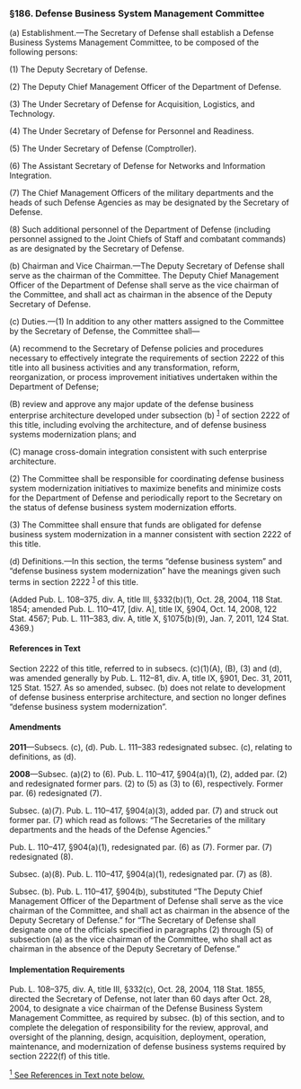### §186. Defense Business System Management Committee ###

(a) Establishment.—The Secretary of Defense shall establish a Defense Business Systems Management Committee, to be composed of the following persons:

(1) The Deputy Secretary of Defense.

(2) The Deputy Chief Management Officer of the Department of Defense.

(3) The Under Secretary of Defense for Acquisition, Logistics, and Technology.

(4) The Under Secretary of Defense for Personnel and Readiness.

(5) The Under Secretary of Defense (Comptroller).

(6) The Assistant Secretary of Defense for Networks and Information Integration.

(7) The Chief Management Officers of the military departments and the heads of such Defense Agencies as may be designated by the Secretary of Defense.

(8) Such additional personnel of the Department of Defense (including personnel assigned to the Joint Chiefs of Staff and combatant commands) as are designated by the Secretary of Defense.

(b) Chairman and Vice Chairman.—The Deputy Secretary of Defense shall serve as the chairman of the Committee. The Deputy Chief Management Officer of the Department of Defense shall serve as the vice chairman of the Committee, and shall act as chairman in the absence of the Deputy Secretary of Defense.

(c) Duties.—(1) In addition to any other matters assigned to the Committee by the Secretary of Defense, the Committee shall—

(A) recommend to the Secretary of Defense policies and procedures necessary to effectively integrate the requirements of section 2222 of this title into all business activities and any transformation, reform, reorganization, or process improvement initiatives undertaken within the Department of Defense;

(B) review and approve any major update of the defense business enterprise architecture developed under subsection (b) <sup><a href="#186_1_target" name="186_1">1</a></sup> of section 2222 of this title, including evolving the architecture, and of defense business systems modernization plans; and

(C) manage cross-domain integration consistent with such enterprise architecture.

(2) The Committee shall be responsible for coordinating defense business system modernization initiatives to maximize benefits and minimize costs for the Department of Defense and periodically report to the Secretary on the status of defense business system modernization efforts.

(3) The Committee shall ensure that funds are obligated for defense business system modernization in a manner consistent with section 2222 of this title.

(d) Definitions.—In this section, the terms “defense business system” and “defense business system modernization” have the meanings given such terms in section 2222 <sup><a href="#186_1_target" name="186_1">1</a></sup> of this title.

(Added Pub. L. 108–375, div. A, title III, §332(b)(1), Oct. 28, 2004, 118 Stat. 1854; amended Pub. L. 110–417, [div. A], title IX, §904, Oct. 14, 2008, 122 Stat. 4567; Pub. L. 111–383, div. A, title X, §1075(b)(9), Jan. 7, 2011, 124 Stat. 4369.)

#### References in Text ####

Section 2222 of this title, referred to in subsecs. (c)(1)(A), (B), (3) and (d), was amended generally by Pub. L. 112–81, div. A, title IX, §901, Dec. 31, 2011, 125 Stat. 1527. As so amended, subsec. (b) does not relate to development of defense business enterprise architecture, and section no longer defines “defense business system modernization”.

#### Amendments ####

**2011**—Subsecs. (c), (d). Pub. L. 111–383 redesignated subsec. (c), relating to definitions, as (d).

**2008**—Subsec. (a)(2) to (6). Pub. L. 110–417, §904(a)(1), (2), added par. (2) and redesignated former pars. (2) to (5) as (3) to (6), respectively. Former par. (6) redesignated (7).

Subsec. (a)(7). Pub. L. 110–417, §904(a)(3), added par. (7) and struck out former par. (7) which read as follows: “The Secretaries of the military departments and the heads of the Defense Agencies.”

Pub. L. 110–417, §904(a)(1), redesignated par. (6) as (7). Former par. (7) redesignated (8).

Subsec. (a)(8). Pub. L. 110–417, §904(a)(1), redesignated par. (7) as (8).

Subsec. (b). Pub. L. 110–417, §904(b), substituted “The Deputy Chief Management Officer of the Department of Defense shall serve as the vice chairman of the Committee, and shall act as chairman in the absence of the Deputy Secretary of Defense.” for “The Secretary of Defense shall designate one of the officials specified in paragraphs (2) through (5) of subsection (a) as the vice chairman of the Committee, who shall act as chairman in the absence of the Deputy Secretary of Defense.”

#### Implementation Requirements ####

Pub. L. 108–375, div. A, title III, §332(c), Oct. 28, 2004, 118 Stat. 1855, directed the Secretary of Defense, not later than 60 days after Oct. 28, 2004, to designate a vice chairman of the Defense Business System Management Committee, as required by subsec. (b) of this section, and to complete the delegation of responsibility for the review, approval, and oversight of the planning, design, acquisition, deployment, operation, maintenance, and modernization of defense business systems required by section 2222(f) of this title.

[<sup>1</sup> See References in Text note below.](#186_1)